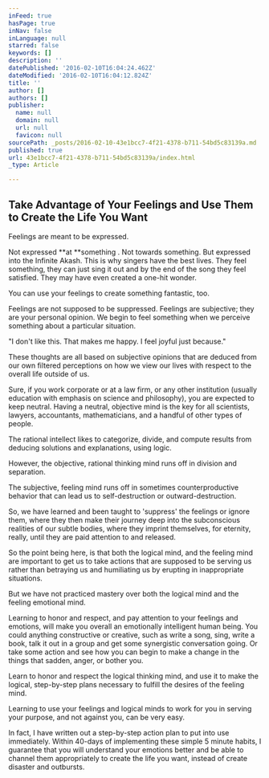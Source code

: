 ```yaml
---
inFeed: true
hasPage: true
inNav: false
inLanguage: null
starred: false
keywords: []
description: ''
datePublished: '2016-02-10T16:04:24.462Z'
dateModified: '2016-02-10T16:04:12.824Z'
title: ''
author: []
authors: []
publisher:
  name: null
  domain: null
  url: null
  favicon: null
sourcePath: _posts/2016-02-10-43e1bcc7-4f21-4378-b711-54bd5c83139a.md
published: true
url: 43e1bcc7-4f21-4378-b711-54bd5c83139a/index.html
_type: Article

---
```

## Take Advantage of Your Feelings and Use Them to Create the Life You Want

Feelings are meant to be expressed. 

Not expressed **at **something . Not towards something. But expressed into the Infinite Akash. This is why singers have the best lives. They feel something, they can just sing it out and by the end of the song they feel satisfied. They may have even created a one-hit wonder. 

You can use your feelings to create something fantastic, too. 

Feelings are not supposed to be suppressed. Feelings are subjective; they are your personal opinion. We begin to feel something when we perceive something about a particular situation.

"I don't like this. That makes me happy. I feel joyful just because."

These thoughts are all based on subjective opinions that are deduced from our own filtered perceptions on how we view our lives with respect to the overall life outside of us. 

Sure, if you work corporate or at a law firm, or any other institution (usually education with emphasis on science and philosophy), you are expected to keep neutral. Having a neutral, objective mind is the key for all scientists, lawyers, accountants, mathematicians, and a handful of other types of people. 

The rational intellect likes to categorize, divide, and compute results from deducing solutions and explanations, using logic. 

However, the objective, rational thinking mind  runs off in division and separation.

The subjective, feeling mind runs off in sometimes counterproductive behavior that can lead us to self-destruction or outward-destruction.

So, we have learned and been taught to 'suppress' the feelings or ignore them, where they then make their journey deep into the subconscious realities of our subtle bodies, where they imprint themselves, for eternity, really, until they are paid attention to and released. 

So the point being here, is that both the logical mind, and the feeling mind are important to get us to take actions that are supposed to be serving us rather than betraying us and humiliating us by erupting in inappropriate situations. 

But we have not practiced mastery over both the logical mind and the feeling emotional mind. 

Learning to honor and respect, and pay attention to your feelings and emotions, will make you overall an emotionally intelligent human being. You could anything constructive or creative, such as write a song, sing, write a book, talk it out in a group and get some synergistic conversation going. Or take some action and see how you can begin to make a change in the things that sadden, anger, or bother you.

Learn to honor and respect the logical thinking mind, and use it to make the logical, step-by-step plans necessary to fulfill the desires of the feeling mind.

Learning to use your feelings and logical minds to work for you in serving your purpose, and not against you, can be very easy.

In fact, I have written out a step-by-step action plan to put into use immediately. Within 40-days of implementing these simple 5 minute habits, I guarantee that you will understand your emotions better and be able to channel them appropriately to create the life you want, instead of create disaster and outbursts.